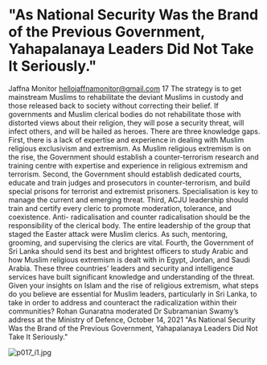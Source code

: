 # "As National Security Was the Brand of the Previous Government, Yahapalanaya Leaders Did Not Take It Seriously."

Jaffna Monitor
hellojaffnamonitor@gmail.com
17
The strategy is to get mainstream Muslims to 
rehabilitate the deviant Muslims in custody 
and those released back to society without 
correcting their belief. If governments and 
Muslim clerical bodies do not rehabilitate 
those with distorted views about their religion, 
they will pose a security threat, will infect 
others, and will be hailed as heroes.
There are three knowledge gaps. First, there is 
a lack of expertise and experience in dealing 
with Muslim religious exclusivism and 
extremism. As Muslim religious extremism is 
on the rise, the Government should establish 
a counter-terrorism research and training 
centre with expertise and experience in 
religious extremism and terrorism. Second, the 
Government should establish dedicated courts, 
educate and train judges and prosecutors in 
counter-terrorism, and build special prisons 
for terrorist and extremist prisoners.
Specialisation is key to manage the current 
and emerging threat. Third, ACJU leadership 
should train and certify every cleric to promote 
moderation, tolerance, and coexistence. Anti-
radicalisation and counter radicalisation 
should be the responsibility of the clerical 
body. The entire leadership of the group 
that staged the Easter attack were Muslim 
clerics. As such, mentoring, grooming, and 
supervising the clerics are vital. Fourth, the 
Government of Sri Lanka should send its best 
and brightest officers to study Arabic and how 
Muslim religious extremism is dealt with in 
Egypt, Jordan, and Saudi Arabia. These three 
countries' leaders and security and intelligence 
services have built significant knowledge and 
understanding of the threat.
Given your insights on Islam and the 
rise of religious extremism, what 
steps do you believe are essential for 
Muslim leaders, particularly in Sri 
Lanka, to take in order to address and 
counteract the radicalization within 
their communities?
Rohan Gunaratna moderated Dr Subramanian Swamy’s address at the 
Ministry of Defence, October 14, 2021
"As National 
Security Was 
the Brand of 
the Previous 
Government, 
Yahapalanaya 
Leaders Did 
Not Take It 
Seriously."

![p017_i1.jpg](images_out/009_as_national_security_was_the_brand_of_the_previous/p017_i1.jpg)

